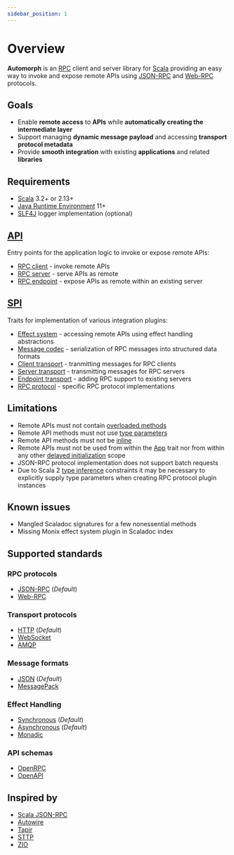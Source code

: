 ```yaml
---
sidebar_position: 1
---
```


# Overview

**Automorph** is an [RPC](https://en.wikipedia.org/wiki/Remote_procedure_call) client and server library for
[Scala](https://www.scala-lang.org/) providing an easy way to invoke and expose remote APIs using
[JSON-RPC](https://www.jsonrpc.org/specification) and [Web-RPC](Web-RPC) protocols.


## Goals

* Enable **remote access** to **APIs** while **automatically creating the intermediate layer**
* Support managing **dynamic message payload** and accessing **transport protocol metadata**
* Provide **smooth integration** with existing **applications** and related **libraries**


## Requirements

* [Scala](https://www.scala-lang.org/) 3.2+ or 2.13+
* [Java Runtime Environment](https://openjdk.java.net/) 11+
* [SLF4J](http://www.slf4j.org/) logger implementation (optional)


## [API](https://en.wikipedia.org/wiki/API)

Entry points for the application logic to invoke or expose remote APIs:

* [RPC client](/api/automorph/RpcClient.html) - invoke remote APIs
* [RPC server](/api/automorph/RpcServer.html) - serve APIs as remote
* [RPC endpoint](/api/automorph/RpcEndpoint.html) - expose APIs as remote within an existing server


## [SPI](https://en.wikipedia.org/wiki/Service_provider_interface)

Traits for implementation of various integration plugins:

* [Effect system](/api/automorph/spi/EffectSystem.html) - accessing remote APIs using effect handling abstractions
* [Message codec](/api/automorph/spi/MessageCodec.html) - serialization of RPC messages into structured data formats
* [Client transport](/api/automorph/spi/ClientTransport.html) - tranmitting messages for RPC clients
* [Server transport](/api/automorph/spi/ServerTransport.html) - transmitting messages for RPC servers
* [Endpoint transport](/api/automorph/spi/EndpointTransport.html) - adding RPC support to existing servers
* [RPC protocol](/api/automorph/spi/RpcProtocol.html) - specific RPC protocol implementations


## Limitations

* Remote APIs must not contain [overloaded methods](https://en.wikipedia.org/wiki/Function_overloading)
* Remote API methods must not use [type parameters](https://docs.scala-lang.org/tour/polymorphic-methods.html)
* Remote API methods must not be [inline](https://docs.scala-lang.org/scala3/guides/macros/inline.html)
* Remote APIs must not be used from within the [App](https://scala-lang.org/api/3.x/scala/App.html) trait nor from
within any other [delayed initialization](https://scala-lang.org/api/3.x/scala/DelayedInit.html) scope
* JSON-RPC protocol implementation does not support batch requests
* Due to Scala 2 [type inference](https://docs.scala-lang.org/tour/type-inference.html) constraints it may be necessary
to explicitly supply type parameters when creating RPC protocol plugin instances


## Known issues

* Mangled Scaladoc signatures for a few nonessential methods
* Missing Monix effect system plugin in Scaladoc index


## Supported standards

### RPC protocols

* [JSON-RPC](https://www.jsonrpc.org/specification) (*Default*)
* [Web-RPC](Web-RPC)

### Transport protocols

* [HTTP](https://en.wikipedia.org/wiki/Hypertext_Transfer_Protocol) (*Default*)
* [WebSocket](https://en.wikipedia.org/wiki/WebSocket)
* [AMQP](https://en.wikipedia.org/wiki/Advanced_Message_Queuing_Protocol)

### Message formats

* [JSON](https://www.json.org) (*Default*)
* [MessagePack](https://msgpack.org)

### Effect Handling

* [Synchronous](https://docs.scala-lang.org/scala3/book/taste-functions.html) (*Default*)
* [Asynchronous](https://docs.scala-lang.org/overviews/core/futures.html) (*Default*)
* [Monadic](https://blog.softwaremill.com/figuring-out-scala-functional-programming-libraries-af8230efccb4)

### API schemas

* [OpenRPC](https://spec.open-rpc.org)
* [OpenAPI](https://github.com/OAI/OpenAPI-Specification)


## Inspired by

* [Scala JSON-RPC](https://github.com/shogowada/scala-json-rpc)
* [Autowire](https://github.com/lihaoyi/autowire)
* [Tapir](https://tapir.softwaremill.com)
* [STTP](https://sttp.softwaremill.com)
* [ZIO](https://zio.dev)


